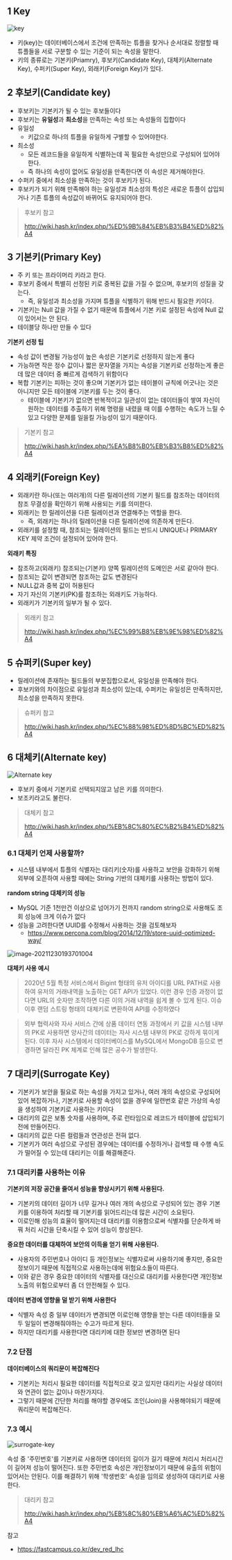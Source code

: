 ## 1 Key

![key](images/key.png)

* 키(key)는 데이터베이스에서 조건에 만족하는 튜플을 찾거나 순서대로 정렬할 때 튜플들을 서로 구분할 수 있는 기준이 되는 속성을 말한다. 
* 키의 종류로는 기본키(Priamry), 후보키(Candidate Key), 대체키(Alternate Key), 수퍼키(Super Key), 외래키(Foreign Key)가 있다.



## 2 후보키(Candidate key)

* 후보키는 기본키가 될 수 있는 후보들이다
* 후보키는 **유일성**과 **최소성**을 만족하는 속성 또는 속성들의 집합이다
* 유일성
	* 키값으로 하나의 튜플을 유일하게 구별할 수 있어야한다.
* 최소성
	* 모든 레코드들을 유일하게 식별하는데 꼭 필요한 속성만으로 구성되어 있어야 한다.
	* 즉 하나의 속성이 없어도 유일성을 만족한다면 이 속성은 제거해야한다.
* 수퍼키 중에서 최소성을 만족하는 것이 후보키가 된다.
* 후보키가 되기 위해 만족해야 하는 유일성과 최소성의 특성은 새로운 튜플이 삽입되거나 기존 튜플의 속성값이 바뀌어도 유지되어야 한다.

> 후보키 참고
>
> http://wiki.hash.kr/index.php/%ED%9B%84%EB%B3%B4%ED%82%A4



## 3 기본키(Primary Key)

* 주 키 또는 프라이머리 키라고 한다.
* 후보키 중에서 특별히 선정된 키로 중복된 값을 가질 수 없으며, 후보키의 성질을 갖는다. 
	* 즉, 유일성과 최소성을 가지며 튜플을 식별하기 위해 반드시 필요한 키이다. 
* 기본키는 Null 값을 가질 수 없기 때문에 튜플에서 기본 키로 설정된 속성에 Null 값이 있어서는 안 된다.
* 테이블당 하나만 만들 수 있다



**기본키 선정 팁**

* 속성 값이 변경될 가능성이 높은 속성은 기본키로 선정하지 않는게 좋다
* 가능하면 작은 정수 값이나 짧은 문자열을 가지는 속성을 기본키로 선정하는게 좋은데 많은 데이터 중 빠르게 검색하기 위함이다
* 복합 기본키는 피하는 것이 좋으며 기본키가 없는 테이블이 규칙에 어긋나는 것은 아니지만 모든 테이블에 기본키를 두는 것이 좋다. 
	* 테이블에 기본키가 없으면 반복적이고 일관성이 없는 데이터들이 쌓여 자신이 원하는 데이터를 추출하기 위해 명령을 내렸을 때 이를 수행하는 속도가 느릴 수 있고 다양한 문제를 일을킬 가능성이 있기 때문이다. 

> 기본키 참고
>
> http://wiki.hash.kr/index.php/%EA%B8%B0%EB%B3%B8%ED%82%A4



## 4 외래키(Foreign Key)

* 외래키란 하나(또는 여러개)의 다른 릴레이션의 기본키 필드를 참조하는 데이터의 참조 무결성을 확인하기 위해 사용되는 키를 의미한다.
* 외래키는 한 릴레이션을 다른 릴레이션과 연결해주는 역할을 한다.
	* 즉, 외래키는 하나의 릴레이션을 다른 릴레이션에 의존하게 만든다.
* 외래키를 설정할 때, 참조되는 릴레이션의 필드는 반드시 UNIQUE나 PRIMARY KEY 제약 조건이 설정되어 있어야 한다.



**외래키 특징**

* 참조하고(외래키) 참조되는(기본키) 양쪽 릴레이션의 도메인은 서로 같아야 한다.
* 참조되는 값이 변경되면 참조하는 값도 변경된다
* NULL값과 중복 값이 허용된다
* 자기 자신의 기본키(PK)를 참조하는 외래키도 가능하다. 
* 외래키가 기본키의 일부가 될 수 있다.

> 외래키 참고
>
> http://wiki.hash.kr/index.php/%EC%99%B8%EB%9E%98%ED%82%A4



## 5 슈퍼키(Super key)

* 릴레이션에 존재하는 필드들의 부분집합으로서, 유일성을 만족해야 한다.
* 후보키와의 차이점으로 유일성과 최소성이 있는데, 수퍼키는 유일성은 만족하지만, 최소성을 만족하지 못한다.

> 슈퍼키 참고
>
> http://wiki.hash.kr/index.php/%EC%88%98%ED%8D%BC%ED%82%A4



## 6 대체키(Alternate key)

![Alternate key](images/alternate-key.png)

* 후보키 중에서 기본키로 선택되지않고 남은 키를 의미한다. 
* 보조키라고도 불린다.

> 대체키 참고
>
> http://wiki.hash.kr/index.php/%EB%8C%80%EC%B2%B4%ED%82%A4



### 6.1 대체키 언제 사용할까?

* 시스템 내부에서 튜플의 식별자는 대리키(숫자)를 사용하고 보안을 강화하기 위해 외부에 오픈하여 사용할 때에는 String 기반의 대체키를 사용하는 방법이 있다.



**random string 대체키의 성능**

* MySQL 기준 1천만건 이상으로 넘어가기 전까지 random string으로 사용해도 조회 성능에 크게 이슈가 없다
* 성능을 고려한다면 UUID를 수정해서 사용하는 것을 검토해보자
	* https://www.percona.com/blog/2014/12/19/store-uuid-optimized-way/

![image-20211230193701004](images/alternate-key2.png)



**대체키 사용 예시**

> 2020년 5월 특정 서비스에서 Bigint 형태의 유저 아이디를 URL PATH로 사용하여 유저의 거래내역을 노출하는 GET API가 있었다. 이런 경우 인증 과정이 없다면 URL의 숫자만 조작하면 다른 이의 거래 내역을 쉽게 볼 수 있게 된다. 이슈 이후 랜덤 스트링 형태의 대체키로 변환하여 API를 수정하였다

> 외부 협력사와 자사 서비스 간에 상품 데이터 연동 과정에서 키 값을 시스템 내부의 PK로 사용하면 양사간의 데이터는 자사 시스템 내부의 PK로 강하게 묶이게 된다. 이후 자사 시스템에서 데이터베이스를 MySQL에서 MongoDB 등으로 변경하면 달라진 PK 체계로 인해 많은 공수가 발생한다.



## 7 대리키(Surrogate Key)

* 기본키가 보안을 필요로 하는 속성을 가지고 있거나, 여러 개의 속성으로 구성되어 있어 복잡하거나, 기본키로 사용할 속성이 없을 경우에 일련번호 같은 가상의 속성을 생성하여 기본키로 사용하는 키이다
* 대리키의 값은 보통 숫자를 사용하며, 주로 런타임으로 레코드가 테이블에 삽입되기 전에 만들어진다. 
* 대리키의 값은 다른 컬럼들과 연관성은 전혀 없다.
* 기본키가 여러 속성으로 구성된 경우에는 데이터를 수정하거나 검색할 때 수행 속도가 떨어질 수 있는데 대리키는 이를 해결해준다.



### 7.1 대리키를 사용하는 이유

**기본키의 저장 공간을 줄여서 성능을 향상시키기 위해 사용된다.** 

* 기본키의 데이터 길이가 너무 길거나 여러 개의 속성으로 구성되어 있는 경우 기본키를 이용하여 처리할 때 기본키를 읽어드리는데 많은 시간이 소요된다.
* 이로인해 성능의 효율이 떨어지는데 대리키를 이용함으로써 식별자를 단순하게 바꿔 처리 시간을 단축시킬 수 있어 성능이 향상된다.



**중요한 데이터를 대체하여 보안의 이득을 얻기 위해 사용된다.** 

* 사용자의 주민번호나 아이디 등 개인정보는 식별자로써 사용하기에 좋지만, 중요한 정보이기 때문에 직접적으로 사용하는데에 위험요소들이 따른다. 
* 이와 같은 경우 중요한 데이터의 식별자를 대신으로 대리키를 사용한다면 개인정보 노출의 위험으로부터 좀 더 안전해질 수 있다.



**데이터 변경에 영향을 덜 받기 위해 사용한다**

* 식별자 속성 중 일부 데이터가 변경되면 이로인해 영향을 받는 다른 데이터들을 모두 일일이 변경해줘야하는 수고가 따르게 된다. 
* 하지만 대리키를 사용한다면 대리키에 대한 정보만 변경하면 된다



### 7.2 단점

**데이터베이스의 쿼리문이 복잡해진다**

* 기본키는 처리시 필요한 데이터를 직접적으로 갖고 있지만 대리키는 사실상 데이터와 연관이 없는 값이나 마찬가지다. 
* 그렇기 때문에 간단한 처리를 해야할 경우에도 조인(Join)을 사용해야되기 때문에 쿼리문이 복잡해진다.



### 7.3 예시

![surrogate-key](images/surrogate-key.png)

속성 중 '주민번호'를 기본키로 사용하면 데이터의 길이가 길기 때문에 처리시 처리시간이 길어져 성능이 떨어진다. 또한 주민번호 속성은 개인정보이기 때문에 유출의 위험이 있어서는 안된다. 이를 해결하기 위해 '학생번호' 속성을 임의로 생성하여 대리키로 사용한다.

> 대리키 참고
>
> http://wiki.hash.kr/index.php/%EB%8C%80%EB%A6%AC%ED%82%A4



참고

* https://fastcampus.co.kr/dev_red_lhc